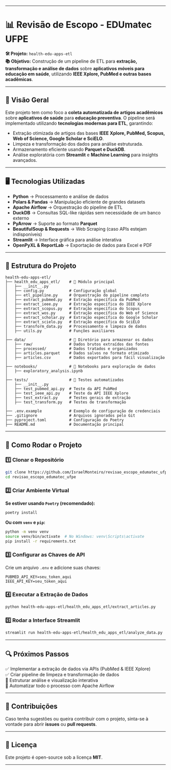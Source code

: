 
---

# **📊 Revisão de Escopo - EDUmatec UFPE**

**🛠 Projeto:** `health-edu-apps-etl`  
**📚 Objetivo:** Construção de um pipeline de ETL para **extração, transformação e análise de dados** sobre **aplicativos móveis para educação em saúde**, utilizando **IEEE Xplore, PubMed e outras bases acadêmicas**.

---

## **📌 Visão Geral**
Este projeto tem como foco a **coleta automatizada de artigos acadêmicos** sobre **aplicativos de saúde** para **educação preventiva**. O pipeline será implementado utilizando **tecnologias modernas para ETL**, garantindo:
- Extração otimizada de artigos das bases **IEEE Xplore, PubMed, Scopus, Web of Science, Google Scholar e SciELO**.
- Limpeza e transformação dos dados para análise estruturada.
- Armazenamento eficiente usando **Parquet e DuckDB**.
- Análise exploratória com **Streamlit** e **Machine Learning** para insights avançados.

---

## **🖥️ Tecnologias Utilizadas**
- **Python** → Processamento e análise de dados
- **Polars & Pandas** → Manipulação eficiente de grandes datasets
- **Apache Airflow** → Orquestração do pipeline de ETL
- **DuckDB** → Consultas SQL-like rápidas sem necessidade de um banco externo
- **PyArrow** → Suporte ao formato **Parquet**
- **BeautifulSoup & Requests** → Web Scraping (caso APIs estejam indisponíveis)
- **Streamlit** → Interface gráfica para análise interativa
- **OpenPyXL & ReportLab** → Exportação de dados para Excel e PDF

---

## **📂 Estrutura do Projeto**
```
health-edu-apps-etl/
├── health_edu_apps_etl/    # 📌 Módulo principal
│   ├── __init__.py
│   ├── config.py           # Configuração global
│   ├── etl_pipeline.py     # Orquestração do pipeline completo
│   ├── extract_pubmed.py   # Extração específica da PubMed
│   ├── extract_ieee.py     # Extração específica do IEEE Xplore
│   ├── extract_scopus.py   # Extração específica do Scopus
│   ├── extract_wos.py      # Extração específica do Web of Science
│   ├── extract_scholar.py  # Extração específica do Google Scholar
│   ├── extract_scielo.py   # Extração específica do SciELO
│   ├── transform_data.py   # Processamento e limpeza de dados
│   ├── utils.py            # Funções auxiliares
│
├── data/                   # 📂 Diretório para armazenar os dados
│   ├── raw/                # Dados brutos extraídos das fontes
│   ├── processed/          # Dados tratados e organizados
│   ├── articles.parquet    # Dados salvos no formato otimizado
│   ├── articles.csv        # Dados exportados para fácil visualização
│
├── notebooks/              # 📂 Notebooks para exploração de dados
│   ├── exploratory_analysis.ipynb
│
├── tests/                  # 📂 Testes automatizados
│   ├── __init__.py
│   ├── test_pubmed_api.py  # Teste da API PubMed
│   ├── test_ieee_api.py    # Teste da API IEEE Xplore
│   ├── test_extract.py     # Testes gerais de extração
│   ├── test_transform.py   # Testes de transformação
│
├── .env.example            # Exemplo de configuração de credenciais
├── .gitignore              # Arquivos ignorados pelo Git
├── pyproject.toml          # Configuração do Poetry
├── README.md               # Documentação principal

```

---

## **🚀 Como Rodar o Projeto**
### **1️⃣ Clonar o Repositório**
```bash
git clone https://github.com/IsraelMonteiro/revisao_escopo_edumatec_ufpe.git
cd revisao_escopo_edumatec_ufpe
```

### **2️⃣ Criar Ambiente Virtual**
**Se estiver usando `Poetry` (recomendado):**
```bash
poetry install
```
**Ou com `venv` e `pip`:**
```bash
python -m venv venv
source venv/bin/activate  # No Windows: venv\Scripts\activate
pip install -r requirements.txt
```

### **3️⃣ Configurar as Chaves de API**
Crie um arquivo `.env` e adicione suas chaves:
```
PUBMED_API_KEY=seu_token_aqui
IEEE_API_KEY=seu_token_aqui
```

### **4️⃣ Executar a Extração de Dados**
```bash
python health-edu-apps-etl/health_edu_apps_etl/extract_articles.py
```

### **5️⃣ Rodar a Interface Streamlit**
```bash
streamlit run health-edu-apps-etl/health_edu_apps_etl/analyze_data.py
```

---

## **🔍 Próximos Passos**
✅ Implementar a extração de dados via APIs (PubMed & IEEE Xplore)  
✅ Criar pipeline de limpeza e transformação de dados  
🔄 Estruturar análise e visualização interativa  
🚀 Automatizar todo o processo com Apache Airflow  

---

## **🤝 Contribuições**
Caso tenha sugestões ou queira contribuir com o projeto, sinta-se à vontade para abrir **issues** ou **pull requests**.  

---

## **📜 Licença**
Este projeto é open-source sob a licença **MIT**.

---


